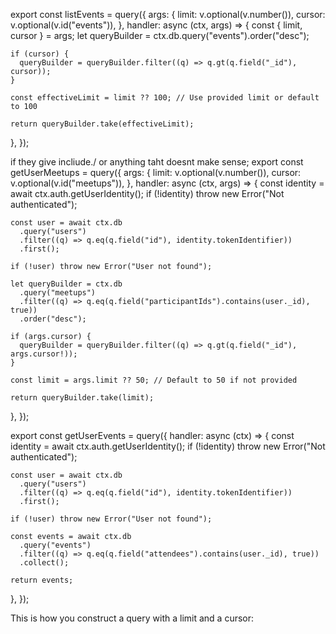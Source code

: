 export const listEvents = query({
  args: {
    limit: v.optional(v.number()),
    cursor: v.optional(v.id("events")),
  },
  handler: async (ctx, args) => {
    const { limit, cursor } = args;
    let queryBuilder = ctx.db.query("events").order("desc");
    
    if (cursor) {
      queryBuilder = queryBuilder.filter((q) => q.gt(q.field("_id"), cursor));
    }
    
    const effectiveLimit = limit ?? 100; // Use provided limit or default to 100
    
    return queryBuilder.take(effectiveLimit);
  },
});


if they give incliude./ or anything taht doesnt make sense;
export const getUserMeetups = query({
  args: {
    limit: v.optional(v.number()),
    cursor: v.optional(v.id("meetups")),
  },
  handler: async (ctx, args) => {
    const identity = await ctx.auth.getUserIdentity();
    if (!identity) throw new Error("Not authenticated");

    const user = await ctx.db
      .query("users")
      .filter((q) => q.eq(q.field("id"), identity.tokenIdentifier))
      .first();

    if (!user) throw new Error("User not found");

    let queryBuilder = ctx.db
      .query("meetups")
      .filter((q) => q.eq(q.field("participantIds").contains(user._id), true))
      .order("desc");

    if (args.cursor) {
      queryBuilder = queryBuilder.filter((q) => q.gt(q.field("_id"), args.cursor!));
    }

    const limit = args.limit ?? 50; // Default to 50 if not provided

    return queryBuilder.take(limit);
  },
});

export const getUserEvents = query({
  handler: async (ctx) => {
    const identity = await ctx.auth.getUserIdentity();
    if (!identity) throw new Error("Not authenticated");

    const user = await ctx.db
      .query("users")
      .filter((q) => q.eq(q.field("id"), identity.tokenIdentifier))
      .first();

    if (!user) throw new Error("User not found");

    const events = await ctx.db
      .query("events")
      .filter((q) => q.eq(q.field("attendees").contains(user._id), true))
      .collect();

    return events;
  },
});


This is how you construct a query with a limit and a cursor: